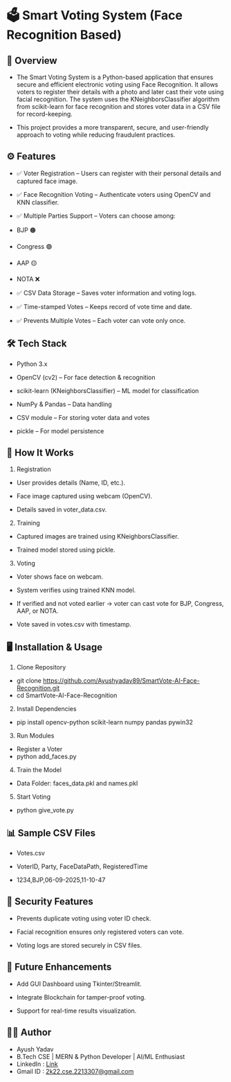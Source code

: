# 🗳️ Smart Voting System (Face Recognition Based)

## 📌 Overview
- The Smart Voting System is a Python-based application that ensures secure and efficient electronic voting using Face Recognition.
It allows voters to register their details with a photo and later cast their vote using facial recognition. The system uses the KNeighborsClassifier algorithm from scikit-learn for face recognition and stores voter data in a CSV file for record-keeping.

- This project provides a more transparent, secure, and user-friendly approach to voting while reducing fraudulent practices.

## ⚙️ Features

- ✅ Voter Registration – Users can register with their personal details and captured face image.

- ✅ Face Recognition Voting – Authenticate voters using OpenCV and KNN classifier.

- ✅ Multiple Parties Support – Voters can choose among:

- BJP 🟠

- Congress 🟢

- AAP 🟡

- NOTA ❌

- ✅ CSV Data Storage – Saves voter information and voting logs.

- ✅ Time-stamped Votes – Keeps record of vote time and date.

- ✅ Prevents Multiple Votes – Each voter can vote only once.

## 🛠️ Tech Stack

- Python 3.x

- OpenCV (cv2) – For face detection & recognition

- scikit-learn (KNeighborsClassifier) – ML model for classification

- NumPy & Pandas – Data handling

- CSV module – For storing voter data and votes

- pickle – For model persistence


## 🚀 How It Works

1. Registration

- User provides details (Name, ID, etc.).

- Face image captured using webcam (OpenCV).

- Details saved in voter_data.csv.

2. Training

- Captured images are trained using KNeighborsClassifier.

- Trained model stored using pickle.

3. Voting

- Voter shows face on webcam.

- System verifies using trained KNN model.

- If verified and not voted earlier → voter can cast vote for BJP, Congress, AAP, or NOTA.

- Vote saved in votes.csv with timestamp.

## 🖥️ Installation & Usage
1. Clone Repository
- git clone https://github.com/Ayushyadav89/SmartVote-AI-Face-Recognition.git
- cd SmartVote-AI-Face-Recognition

2. Install Dependencies
- pip install opencv-python scikit-learn numpy pandas pywin32

3. Run Modules
- Register a Voter
- python add_faces.py

4. Train the Model
- Data Folder: faces_data.pkl and names.pkl

5. Start Voting
- python give_vote.py

## 📊 Sample CSV Files
- Votes.csv

- VoterID, Party, FaceDataPath, RegisteredTime
- 1234,BJP,06-09-2025,11-10-47


## 🔐 Security Features

- Prevents duplicate voting using voter ID check.

- Facial recognition ensures only registered voters can vote.

- Voting logs are stored securely in CSV files.

## 📌 Future Enhancements

- Add GUI Dashboard using Tkinter/Streamlit.

- Integrate Blockchain for tamper-proof voting.

- Support for real-time results visualization.

## 👨‍💻 Author

- Ayush Yadav
- B.Tech CSE | MERN & Python Developer | AI/ML Enthusiast
- LinkedIn : [Link](https://www.linkedin.com/in/ayush-yadav-143536253/)
- Gmail ID : 2k22.cse.2213307@gmail.com